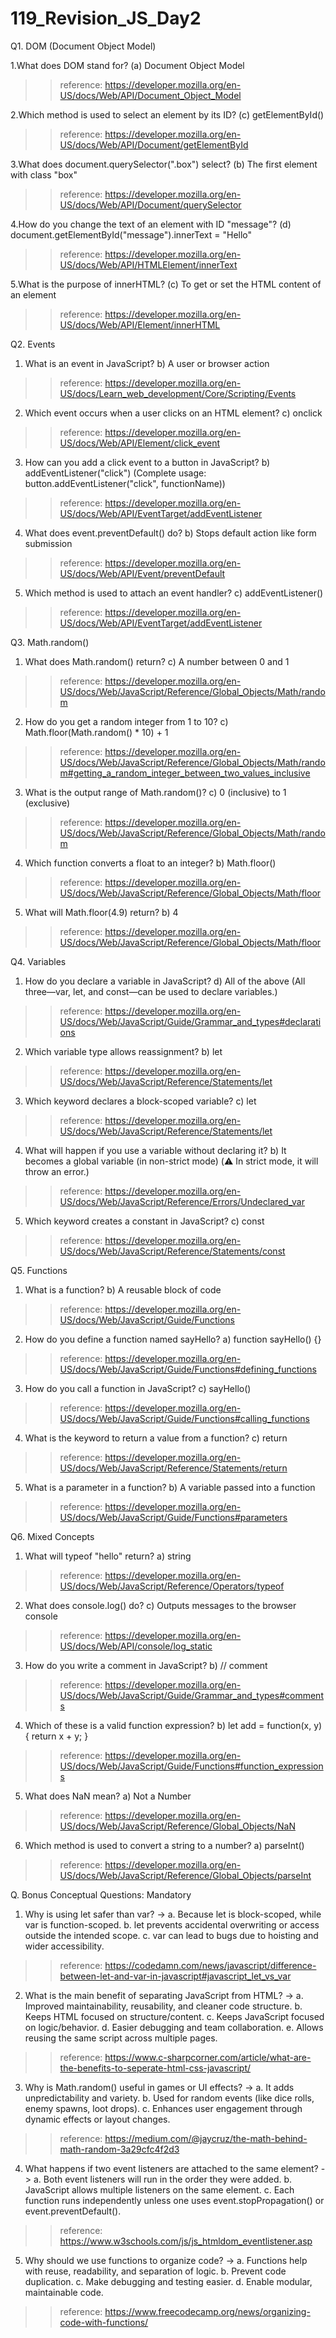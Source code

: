 # 119_Revision_JS_Day2

Q1. DOM (Document Object Model)

1.What does DOM stand for?
(a) Document Object Model
>>reference: https://developer.mozilla.org/en-US/docs/Web/API/Document_Object_Model

2.Which method is used to select an element by its ID?
(c) getElementById()
>>reference: https://developer.mozilla.org/en-US/docs/Web/API/Document/getElementById

3.What does document.querySelector(".box") select?
(b) The first element with class "box"
>>reference: https://developer.mozilla.org/en-US/docs/Web/API/Document/querySelector

4.How do you change the text of an element with ID "message"?
(d) document.getElementById("message").innerText = "Hello"
>>reference: https://developer.mozilla.org/en-US/docs/Web/API/HTMLElement/innerText

5.What is the purpose of innerHTML?
(c) To get or set the HTML content of an element
>>reference: https://developer.mozilla.org/en-US/docs/Web/API/Element/innerHTML


Q2. Events

1. What is an event in JavaScript?
b) A user or browser action
>>reference: https://developer.mozilla.org/en-US/docs/Learn_web_development/Core/Scripting/Events

2. Which event occurs when a user clicks on an HTML element?
c) onclick
>>reference: https://developer.mozilla.org/en-US/docs/Web/API/Element/click_event

3. How can you add a click event to a button in JavaScript?
b) addEventListener("click")
(Complete usage: button.addEventListener("click", functionName))
>>reference: https://developer.mozilla.org/en-US/docs/Web/API/EventTarget/addEventListener

4. What does event.preventDefault() do?
b) Stops default action like form submission
>>reference: https://developer.mozilla.org/en-US/docs/Web/API/Event/preventDefault

5. Which method is used to attach an event handler?
c) addEventListener()
>>reference: https://developer.mozilla.org/en-US/docs/Web/API/EventTarget/addEventListener


Q3. Math.random()

1. What does Math.random() return?
 c) A number between 0 and 1
>>reference: https://developer.mozilla.org/en-US/docs/Web/JavaScript/Reference/Global_Objects/Math/random

2. How do you get a random integer from 1 to 10?
 c) Math.floor(Math.random() * 10) + 1
>>reference: https://developer.mozilla.org/en-US/docs/Web/JavaScript/Reference/Global_Objects/Math/random#getting_a_random_integer_between_two_values_inclusive

3. What is the output range of Math.random()?
 c) 0 (inclusive) to 1 (exclusive)
>>reference: https://developer.mozilla.org/en-US/docs/Web/JavaScript/Reference/Global_Objects/Math/random

4. Which function converts a float to an integer?
 b) Math.floor()
>>reference: https://developer.mozilla.org/en-US/docs/Web/JavaScript/Reference/Global_Objects/Math/floor

5. What will Math.floor(4.9) return?
 b) 4
>>reference: https://developer.mozilla.org/en-US/docs/Web/JavaScript/Reference/Global_Objects/Math/floor

Q4. Variables

1. How do you declare a variable in JavaScript?
 d) All of the above
(All three—var, let, and const—can be used to declare variables.)
>>reference: https://developer.mozilla.org/en-US/docs/Web/JavaScript/Guide/Grammar_and_types#declarations

2. Which variable type allows reassignment?
 b) let
>>reference: https://developer.mozilla.org/en-US/docs/Web/JavaScript/Reference/Statements/let

3. Which keyword declares a block-scoped variable?
 c) let
>>reference: https://developer.mozilla.org/en-US/docs/Web/JavaScript/Reference/Statements/let

4. What will happen if you use a variable without declaring it?
 b) It becomes a global variable (in non-strict mode) (⚠️ In strict mode, it will throw an error.)
>>reference: https://developer.mozilla.org/en-US/docs/Web/JavaScript/Reference/Errors/Undeclared_var

5. Which keyword creates a constant in JavaScript?
 c) const
>>reference: https://developer.mozilla.org/en-US/docs/Web/JavaScript/Reference/Statements/const


Q5. Functions

1. What is a function?
 b) A reusable block of code
>>reference: https://developer.mozilla.org/en-US/docs/Web/JavaScript/Guide/Functions

2. How do you define a function named sayHello?
 a) function sayHello() {}
>>reference: https://developer.mozilla.org/en-US/docs/Web/JavaScript/Guide/Functions#defining_functions

3. How do you call a function in JavaScript?
 c) sayHello()
>>reference: https://developer.mozilla.org/en-US/docs/Web/JavaScript/Guide/Functions#calling_functions

4. What is the keyword to return a value from a function?
 c) return
>>reference: https://developer.mozilla.org/en-US/docs/Web/JavaScript/Reference/Statements/return

5. What is a parameter in a function?
 b) A variable passed into a function
>>reference: https://developer.mozilla.org/en-US/docs/Web/JavaScript/Guide/Functions#parameters



Q6. Mixed Concepts

1. What will typeof "hello" return?
 a) string
>>reference: https://developer.mozilla.org/en-US/docs/Web/JavaScript/Reference/Operators/typeof

2. What does console.log() do?
 c) Outputs messages to the browser console
>>reference: https://developer.mozilla.org/en-US/docs/Web/API/console/log_static

3. How do you write a comment in JavaScript?
 b) // comment
>>reference:  https://developer.mozilla.org/en-US/docs/Web/JavaScript/Guide/Grammar_and_types#comments

4. Which of these is a valid function expression?
 b) let add = function(x, y) { return x + y; }
>>reference:  https://developer.mozilla.org/en-US/docs/Web/JavaScript/Guide/Functions#function_expressions

5. What does NaN mean?
 a) Not a Number
>>reference:  https://developer.mozilla.org/en-US/docs/Web/JavaScript/Reference/Global_Objects/NaN

6. Which method is used to convert a string to a number?
 a) parseInt()
>>reference:  https://developer.mozilla.org/en-US/docs/Web/JavaScript/Reference/Global_Objects/parseInt



Q. Bonus Conceptual Questions: Mandatory
1. Why is using let safer than var?
->
  a. Because let is block-scoped, while var is function-scoped.
  b. let prevents accidental overwriting or access outside the intended scope.
  c. var can lead to bugs due to hoisting and wider accessibility.
>>reference: https://codedamn.com/news/javascript/difference-between-let-and-var-in-javascript#javascript_let_vs_var

2. What is the main benefit of separating JavaScript from HTML?
->
  a. Improved maintainability, reusability, and cleaner code structure.
  b. Keeps HTML focused on structure/content.
  c. Keeps JavaScript focused on logic/behavior.
  d. Easier debugging and team collaboration.
  e. Allows reusing the same script across multiple pages.
>>reference: https://www.c-sharpcorner.com/article/what-are-the-benefits-to-seperate-html-css-javascript/

3. Why is Math.random() useful in games or UI effects?
->
  a. It adds unpredictability and variety.
  b. Used for random events (like dice rolls, enemy spawns, loot drops).
  c. Enhances user engagement through dynamic effects or layout changes.
>>reference: https://medium.com/@jaycruz/the-math-behind-math-random-3a29cfc4f2d3

4. What happens if two event listeners are attached to the same element?
->
  a. Both event listeners will run in the order they were added.
  b. JavaScript allows multiple listeners on the same element.
  c. Each function runs independently unless one uses event.stopPropagation() or event.preventDefault().
>>reference:  https://www.w3schools.com/js/js_htmldom_eventlistener.asp

5. Why should we use functions to organize code?
->
  a. Functions help with reuse, readability, and separation of logic.
  b. Prevent code duplication.
  c. Make debugging and testing easier.
  d. Enable modular, maintainable code.
>>reference:  https://www.freecodecamp.org/news/organizing-code-with-functions/
